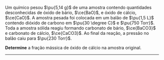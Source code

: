 Um químico pesou $\pu{5,14 g}$ de uma amostra contendo quantidades desconhecidas de óxido de bário, $\ce{BaO}$, e óxido de cálcio, $\ce{CaO}$. A amostra pesada foi colocada em um balão de $\pu{1,5 L}$ contendo dióxido de carbono em $\pu{30 \degree C}$ e $\pu{750 Torr}$. Toda a amostra sólida reagiu formando carbonato de bário, $\ce{BaCO3}$ e carbonato de cálcio, $\ce{CaCO3}$. Ao final da reação, a pressão no balão caiu para $\pu{230 Torr}$.

**Determine** a fração mássica de óxido de cálcio na amostra original.

---


